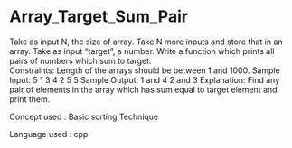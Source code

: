 # Array_Target_Sum_Pair
Take as input N, the size of array. Take N more inputs and store that in an array. Take as input “target”, a number.
Write a function which prints all pairs of numbers which sum to target.   
Constraints: Length of the arrays should be between 1 and 1000. 
Sample Input: 5 1 3 4 2 5 5 
Sample Output: 1 and 4 2 and 3 
Explanation: Find any pair of elements in the array which has sum equal to target element and print them.

Concept used : Basic sorting Technique

Language used : cpp
